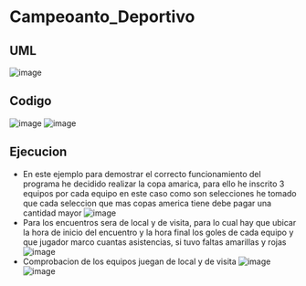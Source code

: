# Campeoanto_Deportivo

## UML
![image](https://github.com/user-attachments/assets/2cb2f0bf-bf5a-402e-95b1-28933a804226)
## Codigo
![image](https://github.com/user-attachments/assets/25763562-d93f-49c5-8120-ff63f1d6fe82)
![image](https://github.com/user-attachments/assets/4b5aedc5-3716-4224-b75c-92ece86288fe)
## Ejecucion
- En este ejemplo para demostrar el correcto funcionamiento del programa he decidido realizar la copa amarica, para ello he inscrito 3 equipos por cada equipo en este caso como son selecciones he tomado que cada seleccion que mas copas america tiene debe pagar una cantidad mayor
![image](https://github.com/user-attachments/assets/8a9c61a3-51f4-4ad1-8bf3-3b89dbee97d1)
- Para los encuentros sera de local y de visita, para lo cual hay que ubicar la hora de inicio del encuentro y la hora final los goles de cada equipo y que jugador marco cuantas asistencias, si tuvo faltas amarillas y rojas
![image](https://github.com/user-attachments/assets/afa075da-7a2b-4bf8-bac1-c8850760d9ed)
- Comprobacion de los equipos juegan de local y de visita
![image](https://github.com/user-attachments/assets/b3fa18e5-8c61-474f-b6ff-d3709f4daed3)
![image](https://github.com/user-attachments/assets/1a52065e-ea6d-482f-9d53-fd65c238ed42)

